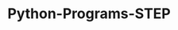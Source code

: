 # Python-Programs-STEP
        
   
                
                           
                            
                                   
            
  
